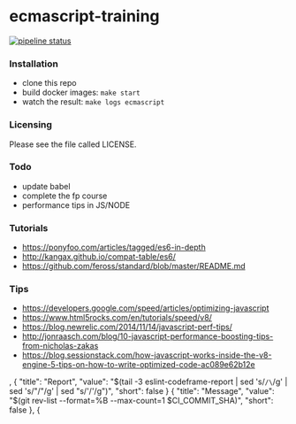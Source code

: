 # ecmascript-training

[![pipeline status](https://gitlab.com/particle4dev/ecmascript-training/badges/develop/pipeline.svg)](https://gitlab.com/particle4dev/ecmascript-training/commits/develop)

### Installation
+ clone this repo
+ build docker images: `make start`
+ watch the result: `make logs ecmascript`

### Licensing
Please see the file called LICENSE.

### Todo

- update babel
- complete the fp course
- performance tips in JS/NODE

### Tutorials
- https://ponyfoo.com/articles/tagged/es6-in-depth
- http://kangax.github.io/compat-table/es6/
- https://github.com/feross/standard/blob/master/README.md

### Tips

- https://developers.google.com/speed/articles/optimizing-javascript
- https://www.html5rocks.com/en/tutorials/speed/v8/
- https://blog.newrelic.com/2014/11/14/javascript-perf-tips/
- http://jonraasch.com/blog/10-javascript-performance-boosting-tips-from-nicholas-zakas
- https://blog.sessionstack.com/how-javascript-works-inside-the-v8-engine-5-tips-on-how-to-write-optimized-code-ac089e62b12e


,
          {
            \"title\": \"Report\",
            \"value\": \"$(tail -3 eslint-codeframe-report | sed 's/`/\`/g' | sed 's/"/\"/g' | sed "s/'/\'/g")\",
            \"short\": false
          }
          {
            \"title\": \"Message\",
            \"value\": \"$(git rev-list --format=%B --max-count=1 $CI_COMMIT_SHA)\",
            \"short\": false
          },
          {



